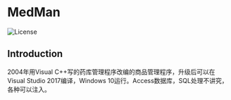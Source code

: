 # MedMan

![License](http://img.shields.io/badge/license-apache%20v2-blue.svg)

## Introduction

2004年用Visual C++写的药库管理程序改编的商品管理程序，升级后可以在Visual Studio 2017编译，Windows 10运行。Access数据库，SQL处理不讲究，各种可以注入。